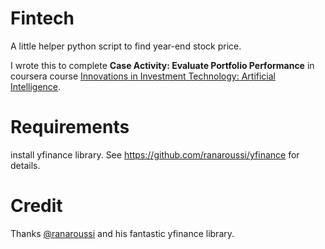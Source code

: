 # Fintech

A little helper python script to find year-end stock price.

I wrote this to complete **Case Activity: Evaluate Portfolio Performance** in coursera course [Innovations in Investment Technology: Artificial Intelligence](https://www.coursera.org/learn/invest-tech).

# Requirements

install yfinance library.
See https://github.com/ranaroussi/yfinance for details.

# Credit

Thanks [@ranaroussi](https://github.com/ranaroussi) and his fantastic yfinance library.

